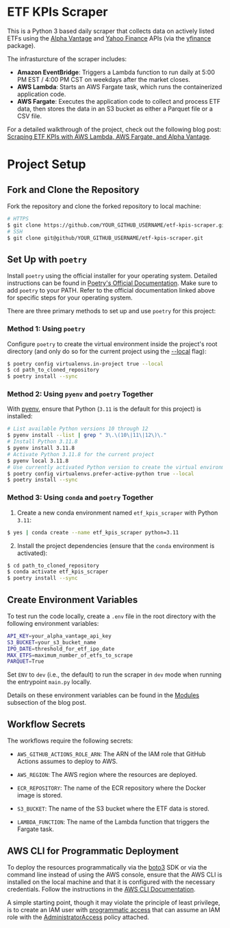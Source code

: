 # ETF KPIs Scraper

This is a Python 3 based daily scraper that collects data on actively listed ETFs using the [Alpha Vantage](https://www.alphavantage.co/#page-top) and [Yahoo Finance](https://finance.yahoo.com/) APIs (via the [yfinance](https://pypi.org/project/yfinance/) package).

The infrasturcture of the scraper includes:

* **Amazon EventBridge**: Triggers a Lambda function to run daily at 5:00 PM EST / 4:00 PM CST on weekdays after the market closes.
* **AWS Lambda**: Starts an AWS Fargate task, which runs the containerized application code.
* **AWS Fargate**: Executes the application code to collect and process ETF data, then stores the data in an S3 bucket as either a Parquet file or a CSV file.

For a detailed walkthrough of the project, check out the following blog post: [Scraping ETF KPIs with AWS Lambda, AWS Fargate, and Alpha Vantage](https://kenwuyang.com/posts/2024_06_22_scraping_etf_kpis_with_aws_lambda_aws_fargate_and_alpha_vantage_yahoo_finance_apis/).

# Project Setup

## Fork and Clone the Repository

Fork the repository and clone the forked repository to local machine:

```bash
# HTTPS
$ git clone https://github.com/YOUR_GITHUB_USERNAME/etf-kpis-scraper.git
# SSH
$ git clone git@github/YOUR_GITHUB_USERNAME/etf-kpis-scraper.git
```

## Set Up with `poetry`

Install `poetry` using the official installer for your operating system. Detailed instructions can be found in [Poetry's Official Documentation](https://python-poetry.org/docs/#installing-with-the-official-installer). Make sure to add `poetry` to your PATH. Refer to the official documentation linked above for specific steps for your operating system.

There are three primary methods to set up and use `poetry` for this project:

### Method 1: Using `poetry` 

Configure `poetry` to create the virtual environment inside the project's root directory (and only do so for the current project using the [--local](https://python-poetry.org/docs/configuration/#local-configuration) flag):

```bash
$ poetry config virtualenvs.in-project true --local
$ cd path_to_cloned_repository
$ poetry install --sync
```

### Method 2: Using `pyenv` and `poetry` Together

With [pyenv](https://github.com/pyenv/pyenv), ensure that Python (`3.11` is the default for this project) is installed:

```bash
# List available Python versions 10 through 12
$ pyenv install --list | grep " 3\.\(10\|11\|12\)\."
# Install Python 3.11.8
$ pyenv install 3.11.8
# Activate Python 3.11.8 for the current project
$ pyenv local 3.11.8
# Use currently activated Python version to create the virtual environment
$ poetry config virtualenvs.prefer-active-python true --local
$ poetry install --sync
```

### Method 3: Using `conda` and `poetry` Together

1. Create a new conda environment named `etf_kpis_scraper` with Python `3.11`:

```bash
$ yes | conda create --name etf_kpis_scraper python=3.11
```

2. Install the project dependencies (ensure that the `conda` environment is activated):

```bash
$ cd path_to_cloned_repository
$ conda activate etf_kpis_scraper
$ poetry install --sync
```

## Create Environment Variables

To test run the code locally, create a `.env` file in the root directory with the following environment variables:

```bash
API_KEY=your_alpha_vantage_api_key
S3_BUCKET=your_s3_bucket_name
IPO_DATE=threshold_for_etf_ipo_date
MAX_ETFS=maximum_number_of_etfs_to_scrape
PARQUET=True
```

Set `ENV` to `dev` (i.e., the default) to run the scraper in `dev` mode when running the entrypoint `main.py` locally.

Details on these environment variables can be found in the [Modules](https://kenwuyang.com/posts/2024_06_22_scraping_etf_kpis_with_aws_lambda_aws_fargate_and_alpha_vantage_yahoo_finance_apis/#modules) subsection of the blog post.

## Workflow Secrets 

The workflows require the following secrets:

* `AWS_GITHUB_ACTIONS_ROLE_ARN`: The ARN of the IAM role that GitHub Actions assumes to deploy to AWS.

* `AWS_REGION`: The AWS region where the resources are deployed.

* `ECR_REPOSITORY`: The name of the ECR repository where the Docker image is stored.

* `S3_BUCKET`: The name of the S3 bucket where the ETF data is stored.

* `LAMBDA_FUNCTION`: The name of the Lambda function that triggers the Fargate task.

## AWS CLI for Programmatic Deployment

To deploy the resources programmatically via the [boto3](https://boto3.amazonaws.com/v1/documentation/api/latest/index.html) SDK or via the command line instead of using the AWS console, ensure that the AWS CLI is installed on the local machine and that it is configured with the necessary credentials. Follow the instructions in the [AWS CLI Documentation](https://docs.aws.amazon.com/cli/latest/userguide/cli-configure-quickstart.html).

A simple starting point, though it may violate the principle of least privilege, is to create an IAM user with [programmatic access](https://docs.aws.amazon.com/workspaces-web/latest/adminguide/getting-started-iam-user-access-keys.html) that can assume an IAM role with the [AdministratorAccess](https://docs.aws.amazon.com/aws-managed-policy/latest/reference/AdministratorAccess.html) policy attached.
